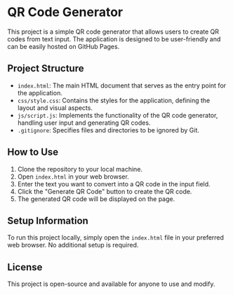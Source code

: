 # QR Code Generator

This project is a simple QR code generator that allows users to create QR codes from text input. The application is designed to be user-friendly and can be easily hosted on GitHub Pages.

## Project Structure

- `index.html`: The main HTML document that serves as the entry point for the application.
- `css/style.css`: Contains the styles for the application, defining the layout and visual aspects.
- `js/script.js`: Implements the functionality of the QR code generator, handling user input and generating QR codes.
- `.gitignore`: Specifies files and directories to be ignored by Git.

## How to Use

1. Clone the repository to your local machine.
2. Open `index.html` in your web browser.
3. Enter the text you want to convert into a QR code in the input field.
4. Click the "Generate QR Code" button to create the QR code.
5. The generated QR code will be displayed on the page.

## Setup Information

To run this project locally, simply open the `index.html` file in your preferred web browser. No additional setup is required.

## License

This project is open-source and available for anyone to use and modify.